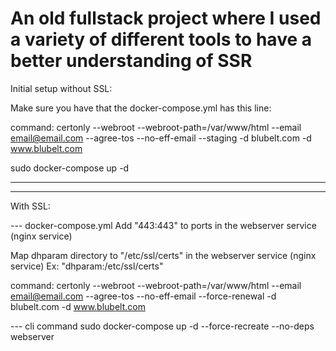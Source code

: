 # An old fullstack project where I used a variety of different tools to have a better understanding of SSR


Initial setup without SSL:

Make sure you have that the docker-compose.yml has this line:

command: certonly --webroot --webroot-path=/var/www/html --email email@email.com --agree-tos --no-eff-email --staging -d blubelt.com -d www.blubelt.com

sudo docker-compose up -d

---

---

With SSL:

--- docker-compose.yml
Add "443:443" to ports in the webserver service (nginx service)

Map dhparam directory to "/etc/ssl/certs" in the webserver service (nginx service)
Ex: "dhparam:/etc/ssl/certs"

command: certonly --webroot --webroot-path=/var/www/html --email email@email.com --agree-tos --no-eff-email --force-renewal -d blubelt.com -d www.blubelt.com

--- cli command
sudo docker-compose up -d --force-recreate --no-deps webserver
